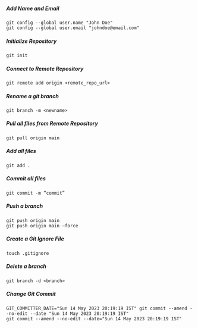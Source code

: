 ##### Add Name and Email
```
git config --global user.name "John Doe"
git config --global user.email "johndoe@email.com"
```

##### Initialize Repository
```
git init
```

##### Connect to Remote Repository
```
git remote add origin <remote_repo_url>
```

##### Rename a git branch
```
git branch -m <newname>
```

##### Pull all files from Remote Repository
```
git pull origin main
```

##### Add all files
```
git add .
```

##### Commit all files
```
git commit -m “commit”
```

##### Push a branch
```
git push origin main
git push origin main –force
```

##### Create a Git Ignore File
```
touch .gitignore
```

##### Delete a branch
```
git branch -d <branch>
```

##### Change Git Commit
```
GIT_COMMITTER_DATE="Sun 14 May 2023 20:19:19 IST" git commit --amend --no-edit --date "Sun 14 May 2023 20:19:19 IST"
git commit --amend --no-edit --date="Sun 14 May 2023 20:19:19 IST"
```